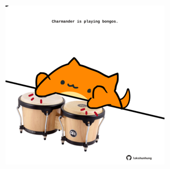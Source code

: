 <!-- built at 23/08/2023, 02:04:52 UTC -->
<p align="center">
  <img width="500" height="500" src="./ReadmeImage.svg">
</p>
